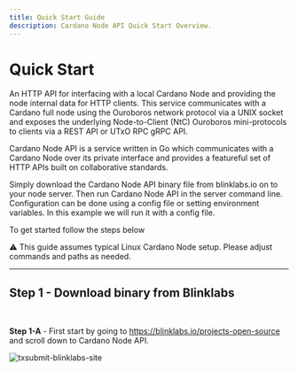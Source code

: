 ```yaml
---
title: Quick Start Guide
description: Cardano Node API Quick Start Overview.
---
```


# Quick Start

An HTTP API for interfacing with a local Cardano Node and providing the node internal data for HTTP clients. This service communicates with a Cardano full node using the Ouroboros network protocol via a UNIX socket and exposes the underlying Node-to-Client (NtC) Ouroboros mini-protocols to clients via a REST API or UTxO RPC gRPC API.


Cardano Node API is a service written in Go which communicates with a Cardano Node over its private interface and provides a featureful set of HTTP APIs built on collaborative standards.

Simply download the Cardano Node API binary file from blinklabs.io on to your node server. Then run Cardano Node API in the server command line. Configuration can be done using a config file or setting environment variables. In this example we will run it with a config file.

To get started follow the steps below

⚠️ This guide assumes typical Linux Cardano Node setup. Please adjust commands and paths as needed.

***

## Step 1 - Download binary from Blinklabs  
<br>

**Step 1-A** - First start by going to <a href="https://blinklabs.io/projects-open-source" target="_blank">https://blinklabs.io/projects-open-source</a> and scroll down to Cardano Node API.  

![txsubmit-blinklabs-site](/txsubmit-blinklabs-site.png)
<br>

<!--

**Step 1-B** - Select the operating system of your node server.  

![txsubmit-blinklabs-site-operating-system](/txsubmit-blinklabs-site-operating-system.png)
<br>

**Step 1-C** - You can either download the binary file and move the file to your node server or...  

![txsubmit-blinklabs-site-download](/txsubmit-blinklabs-site-download.png)

<br>

Copy the path from Blinklabs and run the following command to download the binary file on your node server  

![txsubmit-blinklabs-site-copy-link](/txsubmit-blinklabs-site-copy-link.png)

<br>

⚠️ Adjust the link path to the correct path for the version you want to download. 

```
wget -cO - https://github.com/blinklabs-io/tx-submit-api/releases/download/v0.20.7/tx-submit-api-v0.20.7-linux-amd64 > tx-submit-api
```

***

## Step 2 - Change Permissions

For this example, we named the binary file `tx-submit-api` and saved the file to our `$NODE_HOME` folder. To make the file executable run the following command:

⚠️ Adjust the file path and file name if needed. 

```
chmod +x $NODE_HOME/tx-submit-api
```

***

## Step 3 - Open Firewall to your Selected Port

Make sure your firewall is open on the port you selected. For this example, we used port 8090. To open the port on 8090 we run the following command:

`
sudo ufw allow 8090/tcp
`

***

## Step 4 - Setup Config File

Sample config.yaml:

```
node:
  network: mainnet
  port: 8090
  socketPath: /home/user/cardano-my-node/db/socket
```

***

💡 Tip: To find the path to your node socket run the following command:

```
echo $CARDANO_NODE_SOCKET_PATH
```

<br>

A detailed breakdown of the configuration file can be found here: [https://github.com/blinklabs-io/tx-submit-api/blob/main/config.yaml.example](https://github.com/blinklabs-io/tx-submit-api/blob/main/config.yaml.example)

***

## Step 5 - Run Tx Submit API With Config File

Run the executable file by running the following with the command line flag `-config` to set the file to load as a configuration.

⚠️ Adjust the file path below to match your path to the `config.yaml` file.

```
cd $NODE_HOME
./tx-submit-api -config /path/to/config.yaml
```

![txsubmit-screen](/txsubmit-screen.png)

💡 Tip: You can hit `control`+`z` and then type `bg` to run in the background. Hit `fg` to bring back to the foreground

***



💡 Tip: You can check that Tx Submit API is running by using the following command. Please adjust port if needed.

```
curl http://localhost:8090/healthcheck
```

### Congratulations you are ready to start submitting transactions with Tx Submit API!

<br>

To submit transactions using Tx Submit API using your wallet we will need to setup a `custom submit endpoint` in your wallet settings. See our [setting up your wallet to use Tx Submit API](../003-setting-up-wallet-using-custom-submit-endpoint) guide.

-->
